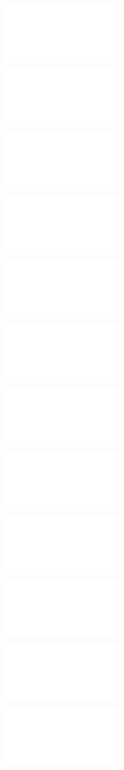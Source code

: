 ![](1509.00797.pdf)

![](ag.pdf)

![](baby16.pdf)

![](Computing%20Zeta%20Functions.pdf)

![](Computing%20Zeta%20over%20FF.pdf)

![](euclid.bams.1183513798.pdf)

![](Gauss%20Jacobi%20Sums.pdf)

![](weil.pdf)

![](weil%20(1).pdf)

![](Weil%201.pdf)

![](weil-preprint1.pdf)

![](zeta_book.pdf)